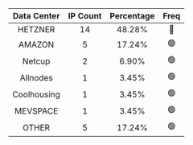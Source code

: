 | Data Center | IP Count | Percentage | Freq |
|:------------:|:--------:|:-----------:|:-----:|
| HETZNER | 14 | 48.28% | 🔴 |
| AMAZON | 5 | 17.24% | 🟢 |
| Netcup | 2 | 6.90% | 🟢 |
| Allnodes | 1 | 3.45% | 🟢 |
| Coolhousing | 1 | 3.45% | 🟢 |
| MEVSPACE | 1 | 3.45% | 🟢 |
| OTHER | 5 | 17.24% | 🟢 |